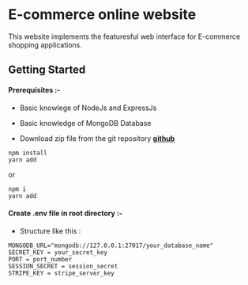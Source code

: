 # E-commerce online website
This website implements the featuresful web interface for E-commerce shopping applications. 
## Getting Started
#### Prerequisites :- 
- Basic knowlege of NodeJs and ExpressJs

- Basic knowledge of MongoDB Database

- Download zip file from the git repository **[github](https://github.com/RobinSabhaya/PCMall)**
``` 
npm install
yarn add
```
or

```
npm i 
yarn add
```

#### Create .env file in root directory :-

- Structure like this :
```
MONGODB_URL="mongodb://127.0.0.1:27017/your_database_name"
SECRET_KEY = your_secret_key
PORT = port_number
SESSION_SECRET = session_secret
STRIPE_KEY = stripe_server_key
```
